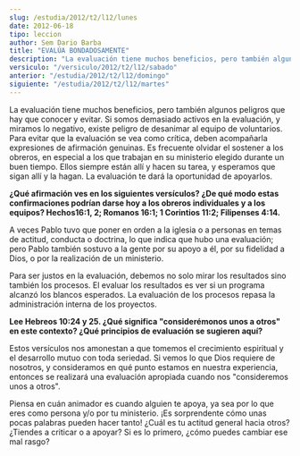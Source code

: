 ```yaml
---
slug: /estudia/2012/t2/l12/lunes
date: 2012-06-18
tipo: leccion
author: Sem Dario Barba
title: "EVALÚA BONDADOSAMENTE"
description: "La evaluación tiene muchos beneficios, pero también algunos peligros que hay  que conocer y evitar. Si somos demasiado activos en la evaluación, y miramos lo  negativo, existe peligro de desanimar al equipo de voluntarios. Para evitar que  la evaluación se vea como crítica, de..."
versiculo: "/versiculo/2012/t2/l12/sabado"
anterior: "/estudia/2012/t2/l12/domingo"
siguiente: "/estudia/2012/t2/l12/martes"
---
```


La evaluación tiene muchos beneficios, pero también algunos peligros que hay que conocer y evitar. Si somos demasiado activos en la evaluación, y miramos lo negativo, existe peligro de desanimar al equipo de voluntarios. Para evitar que la evaluación se vea como crítica, deben acompañarla expresiones de afirmación genuinas. Es frecuente olvidar el sostener a los obreros, en especial a los que trabajan en su ministerio elegido durante un buen tiempo. Ellos siempre están allí y hacen su tarea, y esperamos que sigan allí y la hagan. La evaluación te dará la oportunidad de apoyarlos.

**¿Qué afirmación ves en los siguientes versículos? ¿De qué modo estas confirmaciones podrían darse hoy a los obreros individuales y a los equipos? Hechos16:1, 2; Romanos 16:1; 1 Corintios 11:2; Filipenses 4:14.**

A veces Pablo tuvo que poner en orden a la iglesia o a personas en temas de actitud, conducta o doctrina, lo que indica que hubo una evaluación; pero Pablo también sostuvo a la gente por su apoyo a él, por su fidelidad a Dios, o por la realización de un ministerio.

Para ser justos en la evaluación, debemos no solo mirar los resultados sino también los procesos. El evaluar los resultados es ver si un programa alcanzó los blancos esperados. La evaluación de los procesos repasa la administración interna de los proyectos.

**Lee Hebreos 10:24 y 25. ¿Qué significa "considerémonos unos a otros" en este contexto? ¿Qué principios de evaluación se sugieren aquí?**

Estos versículos nos amonestan a que tomemos el crecimiento espiritual y el desarrollo mutuo con toda seriedad. Si vemos lo que Dios requiere de nosotros, y consideramos en qué punto estamos en nuestra experiencia, entonces se realizará una evaluación apropiada cuando nos "consideremos unos a otros".

Piensa en cuán animador es cuando alguien te apoya, ya sea por lo que eres como persona y/o por tu ministerio. ¡Es sorprendente cómo unas pocas palabras pueden hacer tanto! ¿Cuál es tu actitud general hacia otros? ¿Tiendes a criticar o a apoyar? Si es lo primero, ¿cómo puedes cambiar ese mal rasgo?
